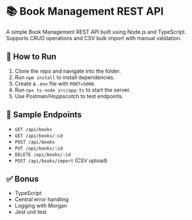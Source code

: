 # 📚 Book Management REST API

A simple Book Management REST API built using Node.js and TypeScript. Supports CRUD operations and CSV bulk import with manual validation.

## 🚀 How to Run

1. Clone the repo and navigate into the folder.
2. Run `npm install` to install dependencies.
3. Create a `.env` file with `PORT=5000`.
4. Run `npx ts-node src/app.ts` to start the server.
5. Use Postman/Hoppscotch to test endpoints.

## 🧪 Sample Endpoints

- `GET /api/books`
- `GET /api/books/:id`
- `POST /api/books`
- `PUT /api/books/:id`
- `DELETE /api/books/:id`
- `POST /api/books/import` (CSV upload)

## ✅ Bonus

- TypeScript
- Central error handling
- Logging with Morgan
- Jest unit test
